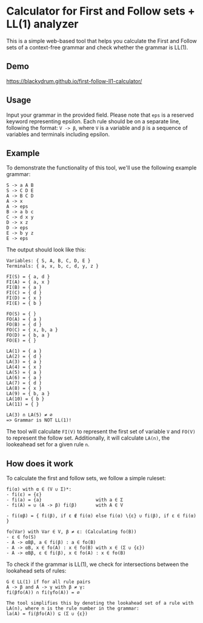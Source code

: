 # Calculator for First and Follow sets + LL(1) analyzer

<p>This is a simple web-based tool that helps you calculate the First and Follow sets of a context-free grammar and check whether the grammar is LL(1).</p>

## Demo
https://blackydrum.github.io/first-follow-ll1-calculator/

## Usage
Input your grammar in the provided field. Please note that ``eps`` is a reserved keyword representing epsilon. Each rule should be on a separate line, following the format: ``V -> β``, where ``V`` is a variable and ``β`` is a sequence of variables and terminals including epsilon.

## Example
To demonstrate the functionality of this tool, we'll use the following example grammar:
```
S -> a A B
S -> C D E
A -> B C D
A -> x
A -> eps
B -> a b c
C -> d x y
D -> x z
D -> eps
E -> b y z
E -> eps
```
The output should look like this:
```
Variables: { S, A, B, C, D, E }
Terminals: { a, x, b, c, d, y, z }

FI(S) = { a, d }
FI(A) = { a, x }
FI(B) = { a }
FI(C) = { d }
FI(D) = { x }
FI(E) = { b }

FO(S) = { }
FO(A) = { a }
FO(B) = { d }
FO(C) = { x, b, a }
FO(D) = { b, a }
FO(E) = { }

LA(1) = { a }
LA(2) = { d }
LA(3) = { a }
LA(4) = { x }
LA(5) = { a }
LA(6) = { a }
LA(7) = { d }
LA(8) = { x }
LA(9) = { b, a }
LA(10) = { b }
LA(11) = { }

LA(3) ∩ LA(5) ≠ ∅
=> Grammar is NOT LL(1)!
```

The tool will calculate ``FI(V)`` to represent the first set of variable ``V`` and ``FO(V)`` to represent the follow set. Additionally, it will calculate ``LA(n)``, the lookeahead set for a given rule ``n``.

## How does it work
To calculate the first and follow sets, we follow a simple ruleset: <br>
```
fi(α) with α ∈ (V ∪ Σ)*:
- fi(ε) = {ε}
- fi(a) = {a}                    with a ∈ Σ
- fi(A) = ∪ (A -> β) fi(β)       with A ∈ V

- fi(αβ) = { fi(β), if ε ∉ fi(α) else fi(α) \{ε} ∪ fi(β), if ε ∈ fi(α) }

fo(Var) with Var ∈ V, β ≠ ε: (Calculating fo(B))
- ε ∈ fo(S)
- A -> αBβ, a ∈ fi(β) : a ∈ fo(B)
- A -> αB, x ∈ fo(A) : x ∈ fo(B) with x ∈ (Σ ∪ {ε})
- A -> αBβ, ε ∈ fi(β), x ∈ fo(A) : x ∈ fo(B)
```

To check if the grammar is LL(1), we check for intersections between the lookahead sets of rules: <br>
```
G ∈ LL(1) if for all rule pairs
A -> β and A -> γ with β ≠ γ:
fi(βfo(A)) ∩ fi(γfo(A)) = ∅

The tool simplifies this by denoting the lookahead set of a rule with LA(n), where n is the rule number in the grammar:
la(A) = fi(βfo(A)) ⊆ (Σ ∪ {ε})
```

